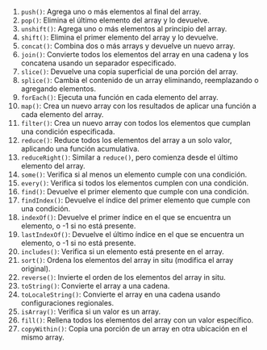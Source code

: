 1. `push()`: Agrega uno o más elementos al final del array.
2. `pop()`: Elimina el último elemento del array y lo devuelve.
3. `unshift()`: Agrega uno o más elementos al principio del array.
4. `shift()`: Elimina el primer elemento del array y lo devuelve.
5. `concat()`: Combina dos o más arrays y devuelve un nuevo array.
6. `join()`: Convierte todos los elementos del array en una cadena y los concatena usando un separador especificado.
7. `slice()`: Devuelve una copia superficial de una porción del array.
8. `splice()`: Cambia el contenido de un array eliminando, reemplazando o agregando elementos.
9. `forEach()`: Ejecuta una función en cada elemento del array.
10. `map()`: Crea un nuevo array con los resultados de aplicar una función a cada elemento del array.
11. `filter()`: Crea un nuevo array con todos los elementos que cumplan una condición especificada.
12. `reduce()`: Reduce todos los elementos del array a un solo valor, aplicando una función acumulativa.
13. `reduceRight()`: Similar a `reduce()`, pero comienza desde el último elemento del array.
14. `some()`: Verifica si al menos un elemento cumple con una condición.
15. `every()`: Verifica si todos los elementos cumplen con una condición.
16. `find()`: Devuelve el primer elemento que cumple con una condición.
17. `findIndex()`: Devuelve el índice del primer elemento que cumple con una condición.
18. `indexOf()`: Devuelve el primer índice en el que se encuentra un elemento, o -1 si no está presente.
19. `lastIndexOf()`: Devuelve el último índice en el que se encuentra un elemento, o -1 si no está presente.
20. `includes()`: Verifica si un elemento está presente en el array.
21. `sort()`: Ordena los elementos del array in situ (modifica el array original).
22. `reverse()`: Invierte el orden de los elementos del array in situ.
23. `toString()`: Convierte el array a una cadena.
24. `toLocaleString()`: Convierte el array en una cadena usando configuraciones regionales.
25. `isArray()`: Verifica si un valor es un array.
26. `fill()`: Rellena todos los elementos del array con un valor específico.
27. `copyWithin()`: Copia una porción de un array en otra ubicación en el mismo array.
